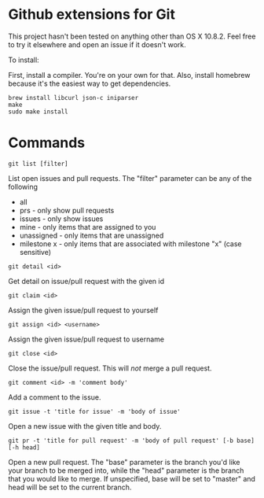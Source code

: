 Github extensions for Git
=======

This project hasn't been tested on anything other than OS X 10.8.2. Feel free to try it elsewhere and open an issue if it doesn't work.

To install:

First, install a compiler. You're on your own for that. Also, install homebrew because it's the easiest way to get dependencies.

```
brew install libcurl json-c iniparser
make
sudo make install
```

Commands
========

```
git list [filter]
```

List open issues and pull requests. The "filter" parameter can be any of the following

* all
* prs - only show pull requests
* issues - only show issues
* mine - only items that are assigned to you
* unassigned - only items that are unassigned
* milestone x - only items that are associated with milestone "x" (case sensitive)

```
git detail <id>
```

Get detail on issue/pull request with the given id

```
git claim <id>
```

Assign the given issue/pull request to yourself

```
git assign <id> <username>
```

Assign the given issue/pull request to username

```
git close <id>
```

Close the issue/pull request. This will *not* merge a pull request.

```
git comment <id> -m 'comment body'
```

Add a comment to the issue.

```
git issue -t 'title for issue' -m 'body of issue'
```

Open a new issue with the given title and body.

```
git pr -t 'title for pull request' -m 'body of pull request' [-b base] [-h head]
```

Open a new pull request. The "base" parameter is the branch you'd like your branch to be merged into, while the "head" parameter is the branch that you would like to merge. If unspecified, base will be set to "master" and head will be set to the current branch.
